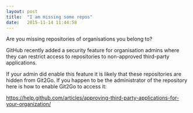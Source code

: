 ```yaml
---
layout: post
title:  "I am missing some repos"
date:   2015-11-14 11:44:58
---
```


Are you missing repositories of organisations you belong to?

GitHub recently added a security feature for organisation admins where they can restrict access to repositories to non-approved third-party applications.

If your admin did enable this feature it is likely that these repositories are hidden from Git2Go. If you happen to be the administrator of the repository here is how to enable Git2Go to access it:

https://help.github.com/articles/approving-third-party-applications-for-your-organization/
